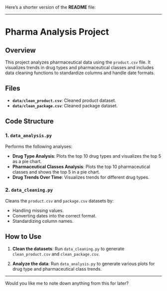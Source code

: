 Here’s a shorter version of the **README** file:

---

# Pharma Analysis Project

## Overview

This project analyzes pharmaceutical data using the `product.csv` file. It visualizes trends in drug types and pharmaceutical classes and includes data cleaning functions to standardize columns and handle date formats.

## Files

- **`data/clean_product.csv`**: Cleaned product dataset.
- **`data/clean_package.csv`**: Cleaned package dataset.

## Code Structure

### 1. **`data_analysis.py`**
Performs the following analyses:
- **Drug Type Analysis**: Plots the top 10 drug types and visualizes the top 5 as a pie chart.
- **Pharmaceutical Classes Analysis**: Plots the top 10 pharmaceutical classes and shows the top 5 in a pie chart.
- **Drug Trends Over Time**: Visualizes trends for different drug types.

### 2. **`data_cleaning.py`**
Cleans the `product.csv` and `package.csv` datasets by:
- Handling missing values.
- Converting dates into the correct format.
- Standardizing column names.

## How to Use

1. **Clean the datasets**: 
   Run `data_cleaning.py` to generate `clean_product.csv` and `clean_package.csv`.

2. **Analyze the data**:
   Run `data_analysis.py` to generate various plots for drug type and pharmaceutical class trends.

---

Would you like me to note down anything from this for later?